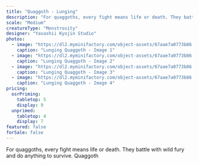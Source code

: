 ```yaml
---
title: "Quaggoth - Lunging"
description: "For quaggoths, every fight means life or death. They battle with wild fury and do anything to survive. Quaggoth"
scale: "Medium"
creatureType: "Monstrosity"
designer: "Yasashii Kyojin Studio"
photos:
  - image: "https://dl2.myminifactory.com/object-assets/67aae7a0773b86.12619852/images/720X720-Quaggoth_02_PS.jpg"
    caption: "Lunging Quaggoth - Image 1"
  - image: "https://dl2.myminifactory.com/object-assets/67aae7a0773b86.12619852/images/720X720-Quaggoth_02_C.jpg"
    caption: "Lunging Quaggoth - Image 2"
  - image: "https://dl2.myminifactory.com/object-assets/67aae7a0773b86.12619852/images/720X720-Quaggoth_02_B.jpg"
    caption: "Lunging Quaggoth - Image 3"
  - image: "https://dl2.myminifactory.com/object-assets/67aae7a0773b86.12619852/images/720X720-Quaggoth_02_SCALE.jpg"
    caption: "Lunging Quaggoth - Image 4"
pricing:
  osrPriming:
    tabletop: 5
    display: 9
  unprimed:
    tabletop: 4
    display: 7
featured: false
forSale: false
---
```


For quaggoths, every fight means life or death. They battle with wild fury and do anything to survive. Quaggoth